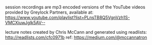 session recordings are mp3 encoded versions of the YouTube videos provided
by Greylock Partners, available at:  
https://www.youtube.com/playlist?list=PLnsTB8Q5VgnVzh1S-VMCXiuwJglk5AV--

lecture notes created by Chris McCann and generated using readlists:  http://readlists.com/cfc0971b
ref:  https://medium.com/@mccannatron




